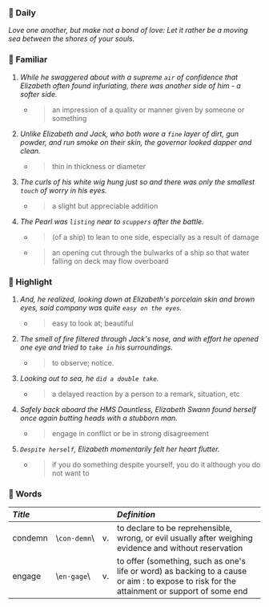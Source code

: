 ### :cherries: Daily
*Love one another, but make not a bond of love: Let it rather be a moving sea between the shores of your souls.*
### :watermelon: Familiar
1. *While he swaggered about with a supreme `air` of confidence that Elizabeth often found infuriating, there was another side of him - a softer side.*
   * > an impression of a quality or manner given by someone or something
2. *Unlike Elizabeth and Jack, who both wore a `fine` layer of dirt, gun powder, and run smoke on their skin, the governor looked dapper and clean.*
   * > thin in thickness or diameter
3. *The curls of his white wig hung just so and there was only the smallest `touch` of worry in his eyes.*
   * > a slight but appreciable addition
4. *The Pearl was `listing` near to `scuppers` after the battle.*
   * > (of a ship) to lean to one side, especially as a result of damage
   * > an opening cut through the bulwarks of a ship so that water falling on deck may flow overboard
### :tangerine: Highlight
1. *And, he realized, looking down at Elizabeth's porcelain skin and brown eyes, said company was quite `easy on the eyes`.*
   * > easy to look at; beautiful
2. *The smell of fire filtered through Jack's nose, and with effort he opened one eye and tried to `take in` his surroundings.*
   * > to observe; notice.
3. *Looking out to sea, he `did a double take`.*
   * > a delayed reaction by a person to a remark, situation, etc
4. *Safely back aboard the HMS Dauntless, Elizabeth Swann found herself once again butting heads with a stubborn man.*
   * > engage in conflict or be in strong disagreement
5. *`Despite herself`, Elizabeth momentarily felt her heart flutter.*
   * > if you do something despite yourself, you do it although you do not want to
### :grapes: Words
|*Title*|||*Definition*|
|:-----|:-----|:-----|:-----|
|condemn| \\`con·demn`\\ |v.|to declare to be reprehensible, wrong, or evil usually after weighing evidence and without reservation|
|engage| \\`en·gage`\\ |v.|to offer (something, such as one's life or word) as backing to a cause or aim : to expose to risk for the attainment or support of some end|

